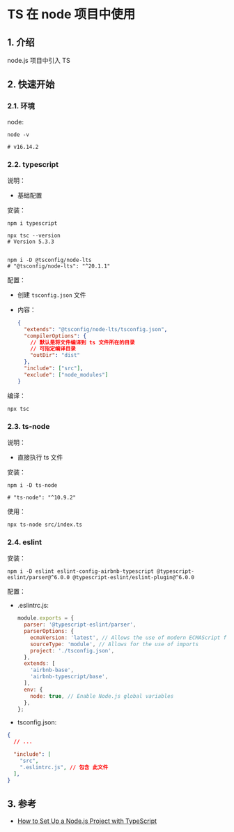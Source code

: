 <!--#region
@author 吴钦飞
@email wuqinfei@qq.com
@create date 2024-01-18 10:22:08
@modify date 2024-01-18 10:22:09
@desc [description]
#endregion-->


# TS 在 node 项目中使用

## 1. 介绍

node.js 项目中引入 TS

## 2. 快速开始

### 2.1. 环境

node:

```shell
node -v

# v16.14.2
```

### 2.2. typescript

说明：

* 基础配置

安装：

```shell
npm i typescript

npx tsc --version
# Version 5.3.3


npm i -D @tsconfig/node-lts
# "@tsconfig/node-lts": "^20.1.1"
```

配置：

* 创建 `tsconfig.json` 文件
* 内容：

    ```json
    {
      "extends": "@tsconfig/node-lts/tsconfig.json",
      "compilerOptions": {
        // 默认是将文件编译到 ts 文件所在的目录
        // 可指定编译目录
        "outDir": "dist"
      },
      "include": ["src"],
      "exclude": ["node_modules"]
    }
    ```

编译：

```shell
npx tsc
```

### 2.3. ts-node

说明：

* 直接执行 ts 文件

安装：

```shell
npm i -D ts-node

# "ts-node": "^10.9.2"
```

使用：

```shell
npx ts-node src/index.ts
```

### 2.4. eslint

安装：

```shell
npm i -D eslint eslint-config-airbnb-typescript @typescript-eslint/parser@^6.0.0 @typescript-eslint/eslint-plugin@^6.0.0
```

配置：

* .eslintrc.js: 

    ```js
    module.exports = {
      parser: '@typescript-eslint/parser',
      parserOptions: {
        ecmaVersion: 'latest', // Allows the use of modern ECMAScript features
        sourceType: 'module', // Allows for the use of imports
        project: './tsconfig.json',
      },
      extends: [
        'airbnb-base',
        'airbnb-typescript/base',
      ],
      env: {
        node: true, // Enable Node.js global variables
      },
    };
    ```

* tsconfig.json:

```json
{
  // ...

  "include": [
    "src",
    ".eslintrc.js", // 包含 此文件
  ],
}

```

## 3. 参考

* [How to Set Up a Node.js Project with TypeScript](https://blog.appsignal.com/2022/01/19/how-to-set-up-a-nodejs-project-with-typescript.html)